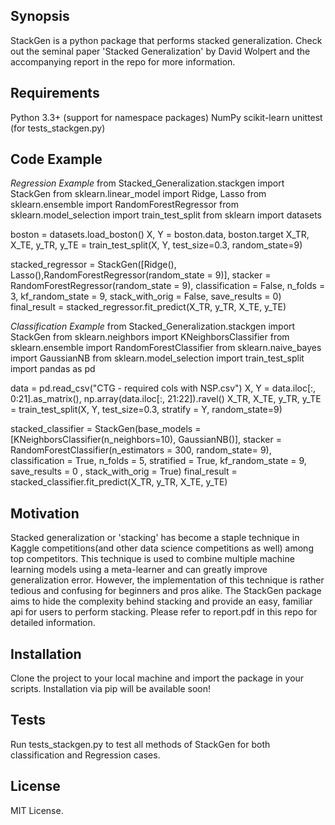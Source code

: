 ## Synopsis

StackGen is a python package that performs stacked generalization. Check out the seminal paper 'Stacked Generalization' by David Wolpert and the accompanying report in the repo for more information.

## Requirements
Python 3.3+ (support for namespace packages)
NumPy
scikit-learn
unittest (for tests_stackgen.py)


## Code Example

*Regression Example*
from Stacked_Generalization.stackgen import StackGen
from sklearn.linear_model import Ridge, Lasso
from sklearn.ensemble import RandomForestRegressor
from sklearn.model_selection import train_test_split
from sklearn import datasets

boston = datasets.load_boston()
X, Y = boston.data, boston.target
X_TR, X_TE, y_TR, y_TE = train_test_split(X, Y, test_size=0.3, random_state=9)
    
stacked_regressor = StackGen([Ridge(), Lasso(),RandomForestRegressor(random_state = 9)], 
                            stacker = RandomForestRegressor(random_state = 9), classification = False, 
                            n_folds = 3, kf_random_state = 9, stack_with_orig = False, save_results = 0)
final_result = stacked_regressor.fit_predict(X_TR, y_TR, X_TE, y_TE)


*Classification Example*
from Stacked_Generalization.stackgen import StackGen
from sklearn.neighbors import KNeighborsClassifier
from sklearn.ensemble import RandomForestClassifier
from sklearn.naive_bayes import GaussianNB 
from sklearn.model_selection import train_test_split
import pandas as pd

data = pd.read_csv("CTG - required cols with NSP.csv")
X, Y = data.iloc[:, 0:21].as_matrix(), np.array(data.iloc[:, 21:22]).ravel()
X_TR, X_TE, y_TR, y_TE = train_test_split(X, Y, test_size=0.3, stratify = Y, random_state=9)

stacked_classifier = StackGen(base_models = [KNeighborsClassifier(n_neighbors=10), GaussianNB()], 
                              stacker = RandomForestClassifier(n_estimators = 300, random_state= 9),
                              classification = True, n_folds = 5, stratified = True, kf_random_state = 9, 
                              save_results = 0 , stack_with_orig = True)
final_result = stacked_classifier.fit_predict(X_TR, y_TR, X_TE, y_TE)


## Motivation

Stacked generalization or 'stacking' has become a staple technique in Kaggle competitions(and other data science competitions as well) among top competitors. This technique is used to  combine multiple machine learning models using a meta-learner and can greatly improve generalization error. However, the implementation of this technique is rather tedious and confusing for beginners and pros alike. The StackGen package aims to hide the complexity behind stacking and provide an easy, familiar api for users to perform stacking. Please refer to report.pdf in this repo for detailed information. 

## Installation

Clone the project to your local machine and import the package in your scripts. Installation via pip will be available soon!

## Tests

Run tests_stackgen.py to test all methods of StackGen for both classification and Regression cases.

## License

MIT License.
